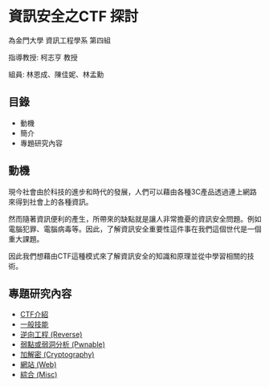# 資訊安全之CTF 探討

為金門大學 資訊工程學系 第四組

指導教授: 柯志亨 教授

組員: 林恩成、陳佳妮、林孟勳

## 目錄

*  動機
*  簡介
*  專題研究內容

## 動機

現今社會由於科技的進步和時代的發展，人們可以藉由各種3C產品透過連上網路來得到社會上的各種資訊。

然而隨著資訊便利的產生，所帶來的缺點就是讓人非常擔憂的資訊安全問題。例如電腦犯罪、電腦病毒等。因此，了解資訊安全重要性這件事在我們這個世代是一個重大課題。

因此我們想藉由CTF這種模式來了解資訊安全的知識和原理並從中學習相關的技術。

## 專題研究內容


* [CTF介紹](https://github.com/NQUsecurityproject-ctf/CTF/blob/master/CTF.md)
* [一般技能](url)
* [逆向工程 (Reverse)](url)
* [弱點或弱洞分析 (Pwnable)](url)
* [加解密 (Cryptography)](url)
* [網站 (Web)](url)
* [綜合 (Misc)](url)